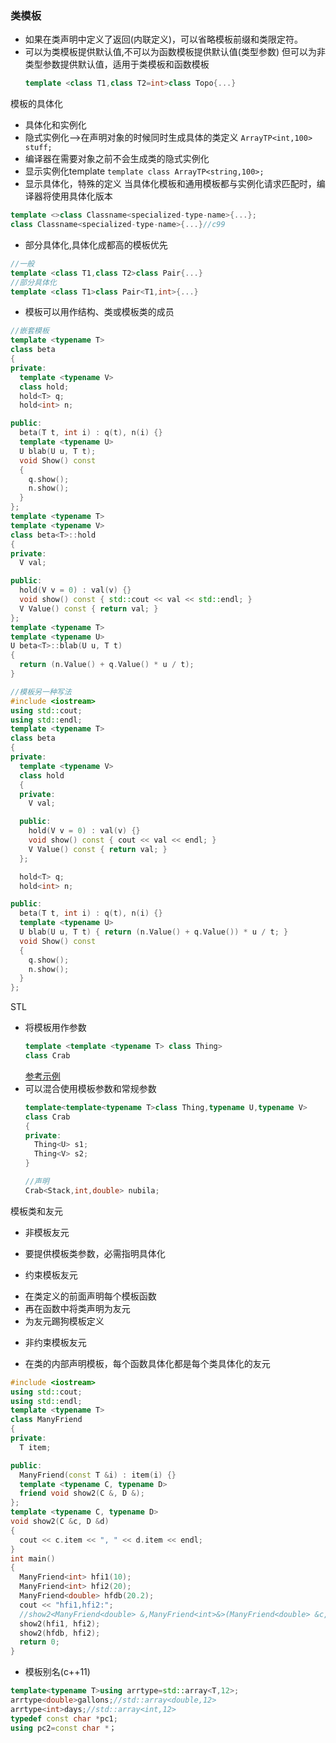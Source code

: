 ### 类模板
>
* 如果在类声明中定义了返回(内联定义)，可以省略模板前缀和类限定符。
* 可以为类模板提供默认值,不可以为函数模板提供默认值(类型参数)
  但可以为非类型参数提供默认值，适用于类模板和函数模板
  ```cpp
  template <class T1,class T2=int>class Topo{...}
  ```
>
模板的具体化
>
* 具体化和实例化
* 隐式实例化-->在声明对象的时候同时生成具体的类定义 `ArrayTP<int,100> stuff;`
* 编译器在需要对象之前不会生成类的隐式实例化
* 显示实例化template `template class ArrayTP<string,100>;`
* 显示具体化，特殊的定义
  当具体化模板和通用模板都与实例化请求匹配时，编译器将使用具体化版本
```cpp
template <>class Classname<specialized-type-name>{...};
class Classname<specialized-type-name>{...}//c99
```
* 部分具体化,具体化成都高的模板优先
```cpp
//一般
template <class T1,class T2>class Pair{...}
//部分具体化
template <class T1>class Pair<T1,int>{...}
```
* 模板可以用作结构、类或模板类的成员
```cpp
//嵌套模板
template <typename T>
class beta
{
private:
  template <typename V>
  class hold;
  hold<T> q;
  hold<int> n;

public:
  beta(T t, int i) : q(t), n(i) {}
  template <typename U>
  U blab(U u, T t);
  void Show() const
  {
    q.show();
    n.show();
  }
};
template <typename T>
template <typename V>
class beta<T>::hold
{
private:
  V val;

public:
  hold(V v = 0) : val(v) {}
  void show() const { std::cout << val << std::endl; }
  V Value() const { return val; }
};
template <typename T>
template <typename U>
U beta<T>::blab(U u, T t)
{
  return (n.Value() + q.Value() * u / t);
}

//模板另一种写法
#include <iostream>
using std::cout;
using std::endl;
template <typename T>
class beta
{
private:
  template <typename V>
  class hold
  {
  private:
    V val;

  public:
    hold(V v = 0) : val(v) {}
    void show() const { cout << val << endl; }
    V Value() const { return val; }
  };

  hold<T> q;
  hold<int> n;

public:
  beta(T t, int i) : q(t), n(i) {}
  template <typename U>
  U blab(U u, T t) { return (n.Value() + q.Value()) * u / t; }
  void Show() const
  {
    q.show();
    n.show();
  }
};
```
>

STL
>
* 将模板用作参数
  ```cpp
  template <template <typename T> class Thing>
  class Crab
  ```
  [参考示例](../code/tempparmc.cpp)
* 可以混合使用模板参数和常规参数
  ```cpp
  template<template<typename T>class Thing,typename U,typename V>
  class Crab
  {
  private:
  	Thing<U> s1;
  	Thing<V> s2;
  }

  //声明
  Crab<Stack,int,double> nubila;
  ```
>

模板类和友元
>
* 非模板友元
 - 要提供模板类参数，必需指明具体化
* 约束模板友元
 - 在类定义的前面声明每个模板函数
 - 再在函数中将类声明为友元
 - 为友元踢狗模板定义
* 非约束模板友元
 - 在类的内部声明模板，每个函数具体化都是每个类具体化的友元
 
```cpp
#include <iostream>
using std::cout;
using std::endl;
template <typename T>
class ManyFriend
{
private:
  T item;

public:
  ManyFriend(const T &i) : item(i) {}
  template <typename C, typename D>
  friend void show2(C &, D &);
};
template <typename C, typename D>
void show2(C &c, D &d)
{
  cout << c.item << ", " << d.item << endl;
}
int main()
{
  ManyFriend<int> hfi1(10);
  ManyFriend<int> hfi2(20);
  ManyFriend<double> hfdb(20.2);
  cout << "hfi1,hfi2:";
  //show2<ManyFriend<double> &,ManyFriend<int>&>(ManyFriend<double> &c,ManyFriend<int>&d)
  show2(hfi1, hfi2);
  show2(hfdb, hfi2);
  return 0;
}
```
* 模板别名(c++11)
```cpp
template<typename T>using arrtype=std::array<T,12>;
arrtype<double>gallons;//std::array<double,12>
arrtype<int>days;//std::array<int,12>
typedef const char *pc1;
using pc2=const char *；
```
>